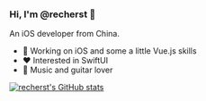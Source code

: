 ### Hi, I'm @recherst 👋

An iOS developer from China.

- 🔭 Working on iOS and some a little Vue.js skills
- ❤️ Interested in SwiftUI
- 🎸 Music and guitar lover


[![recherst's GitHub stats](https://github-readme-stats.vercel.app/api?username=recherst&count_private=true&show_icons=true)](https://github.com/recherst/github-readme-stats)
